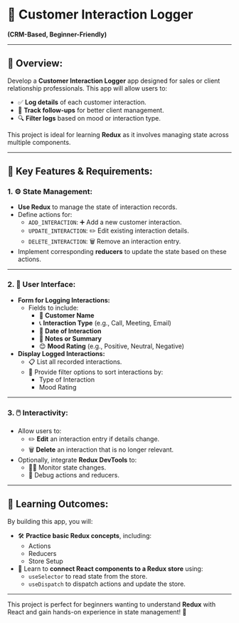 # 📒 Customer Interaction Logger
**(CRM-Based, Beginner-Friendly)**

---

## 📌 Overview:
Develop a **Customer Interaction Logger** app designed for sales or client relationship professionals. This app will allow users to:  
- ✅ **Log details** of each customer interaction.  
- 🔄 **Track follow-ups** for better client management.  
- 🔍 **Filter logs** based on mood or interaction type.  

This project is ideal for learning **Redux** as it involves managing state across multiple components.

---

## 🚀 Key Features & Requirements:

### 1. ⚙️ State Management:
- **Use Redux** to manage the state of interaction records.  
- Define actions for:  
  - `ADD_INTERACTION`: ➕ Add a new customer interaction.  
  - `UPDATE_INTERACTION`: ✏️ Edit existing interaction details.  
  - `DELETE_INTERACTION`: 🗑️ Remove an interaction entry.  
- Implement corresponding **reducers** to update the state based on these actions.  

---

### 2. 🎨 User Interface:
- **Form for Logging Interactions:**  
  - Fields to include:  
    - 🧑 **Customer Name**  
    - 📞 **Interaction Type** (e.g., Call, Meeting, Email)  
    - 📅 **Date of Interaction**  
    - 📝 **Notes or Summary**  
    - 😊 **Mood Rating** (e.g., Positive, Neutral, Negative)  
- **Display Logged Interactions:**  
  - 📋 List all recorded interactions.  
  - 🔎 Provide filter options to sort interactions by:  
    - Type of Interaction  
    - Mood Rating  

---

### 3. 🖱️ Interactivity:
- Allow users to:  
  - ✏️ **Edit** an interaction entry if details change.  
  - 🗑️ **Delete** an interaction that is no longer relevant.  
- Optionally, integrate **Redux DevTools** to:  
  - 🕵️‍♂️ Monitor state changes.  
  - 🐞 Debug actions and reducers.  

---

## 🎯 Learning Outcomes:
By building this app, you will:  
- 🛠️ **Practice basic Redux concepts**, including:  
  - Actions  
  - Reducers  
  - Store Setup  
- 🔗 Learn to **connect React components to a Redux store** using:  
  - `useSelector` to read state from the store.  
  - `useDispatch` to dispatch actions and update the store.  

---

This project is perfect for beginners wanting to understand **Redux** with React and gain hands-on experience in state management! 🚀
